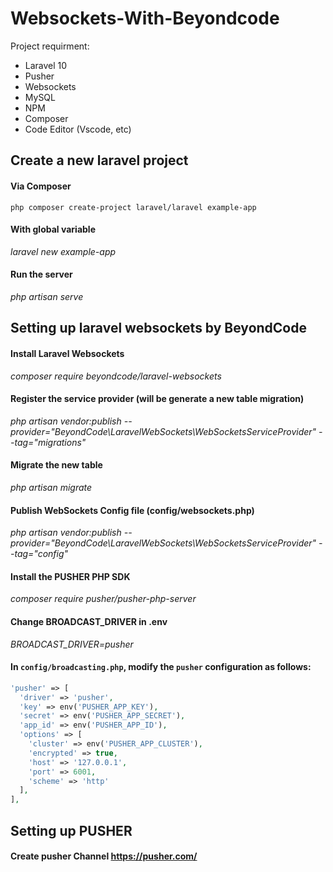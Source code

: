 # Websockets-With-Beyondcode
Project requirment:
- Laravel 10
- Pusher
- Websockets
- MySQL
- NPM
- Composer
- Code Editor (Vscode, etc)

## Create a new laravel project 
#### Via Composer
```php composer create-project laravel/laravel example-app ```

#### With global variable
_laravel new example-app_

#### Run the server
_php artisan serve_


## Setting up laravel websockets by BeyondCode
#### Install Laravel Websockets
_composer require beyondcode/laravel-websockets_

#### Register the service provider (will be generate a new table migration)
_php artisan vendor:publish --provider="BeyondCode\LaravelWebSockets\WebSocketsServiceProvider" --tag="migrations"_

#### Migrate the new table
_php artisan migrate_

#### Publish WebSockets Config file (config/websockets.php)
_php artisan vendor:publish --provider="BeyondCode\LaravelWebSockets\WebSocketsServiceProvider" --tag="config"_

#### Install the PUSHER PHP SDK
_composer require pusher/pusher-php-server_


#### Change **BROADCAST_DRIVER** in **.env**
_BROADCAST_DRIVER=pusher_


#### In `config/broadcasting.php`, modify the `pusher` configuration as follows:

```php
'pusher' => [
  'driver' => 'pusher',
  'key' => env('PUSHER_APP_KEY'),
  'secret' => env('PUSHER_APP_SECRET'),
  'app_id' => env('PUSHER_APP_ID'),
  'options' => [
    'cluster' => env('PUSHER_APP_CLUSTER'),
    'encrypted' => true,
    'host' => '127.0.0.1',
    'port' => 6001,
    'scheme' => 'http'
  ],
],
```

## Setting up PUSHER
#### Create pusher Channel https://pusher.com/
